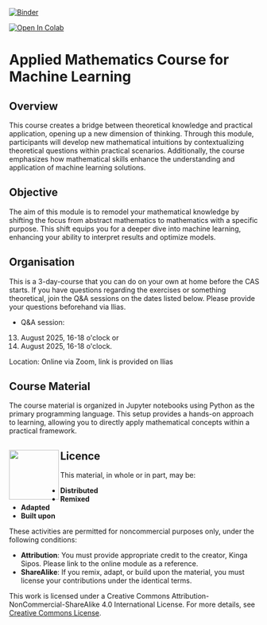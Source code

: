 [![Binder](https://mybinder.org/badge_logo.svg)](https://mybinder.org/v2/gh/KingaS03/Mathematics-for-Machine-Learning-and-Data-Science/master)

[![Open In Colab](https://colab.research.google.com/assets/colab-badge.svg)](https://colab.research.google.com/github/KingaS03/Mathematics-for-Machine-Learning-and-Data-Science)

# Applied Mathematics Course for Machine Learning

## Overview
This course creates a bridge between theoretical knowledge and practical application, opening up a new dimension of thinking. Through this module, participants will develop new mathematical intuitions by contextualizing theoretical questions within practical scenarios. Additionally, the course emphasizes how mathematical skills enhance the understanding and application of machine learning solutions.

## Objective
The aim of this module is to remodel your mathematical knowledge by shifting the focus from abstract mathematics to mathematics with a specific purpose. This shift equips you for a deeper dive into machine learning, enhancing your ability to interpret results and optimize models.

## Organisation
This is a 3-day-course that you can do on your own at home before the CAS starts.
If you have questions regarding the exercises or something theoretical, join the Q&A sessions on the dates listed below.
Please provide your questions beforehand via Ilias.
  * Q&A session:
  13. August 2025, 16-18 o'clock or
  15. August 2025, 16-18 o'clock.
    
  Location: Online via Zoom, link is provided on Ilias
  
## Course Material
The course material is organized in Jupyter notebooks using Python as the primary programming language. This setup provides a hands-on approach to learning, allowing you to directly apply mathematical concepts within a practical framework.

## <img src="Images/CCLicence4.png" width="100" align="left"> Licence
This material, in whole or in part, may be:
- **Distributed**
- **Remixed**
- **Adapted**
- **Built upon**

These activities are permitted for noncommercial purposes only, under the following conditions:
- **Attribution**: You must provide appropriate credit to the creator, Kinga Sipos. Please link to the online module as a reference.
- **ShareAlike**: If you remix, adapt, or build upon the material, you must license your contributions under the identical terms.

This work is licensed under a Creative Commons Attribution-NonCommercial-ShareAlike 4.0 International License. For more details, see [Creative Commons License](https://creativecommons.org/licenses/by-nc-sa/4.0/).
